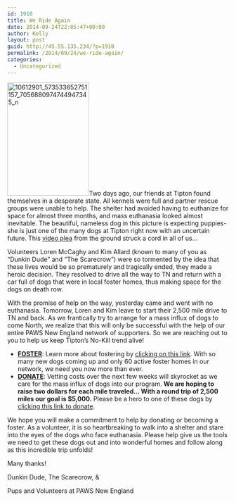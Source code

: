 ```yaml
---
id: 1910
title: We Ride Again
date: 2014-09-24T22:05:47+00:00
author: Kelly
layout: post
guid: http://45.55.135.234/?p=1910
permalink: /2014/09/24/we-ride-again/
categories:
  - Uncategorized
---
```

<img class="alignleft  wp-image-1911" src="https://pawsnewengland.com/wp-content/uploads/2014/09/10612901_573533652751157_7056880974744947345_n-462x640.jpg" alt="10612901_573533652751157_7056880974744947345_n" width="186" height="257" />Two days ago, our friends at Tipton found themselves in a desperate state. All kennels were full and partner rescue groups were unable to help. The shelter had avoided having to euthanize for space for almost three months, and mass euthanasia looked almost inevitable. The beautiful, nameless dog in this picture is expecting puppies- she is just one of the many dogs at Tipton right now with an uncertain future. This [video plea](https://pawsnewengland.com/an-appeal-from-our-friends-at-tipton/) from the ground struck a cord in all of us&#8230;

Volunteers Loren McCaghy and Kim Allard (known to many of you as &#8220;Dunkin Dude&#8221; and &#8220;The Scarecrow&#8221;) were so tormented by the idea that these lives would be so prematurely and tragically ended, they made a heroic decision. They resolved to drive all the way to TN and return with a car full of dogs that were in local foster homes, thus making space for the dogs on death row.

With the promise of help on the way, <span class="aBn" tabindex="0" data-term="goog_697778463"><span class="aQJ">yesterday</span></span> came and went with no euthanasia. <span class="aBn" tabindex="0" data-term="goog_697778464"><span class="aQJ">Tomorrow</span></span>, Loren and Kim leave to start their 2,500 mile drive to TN and back. As we frantically try to arrange for a mass influx of dogs to come North, we realize that this will only be successful with the help of our entire PAWS New England network of supporters. So we are reaching out to you to help us keep Tipton&#8217;s No-Kill trend alive!

  * [**FOSTER**](https://pawsnewengland.com/foster/): Learn more about fostering by [clicking on this link](https://pawsnewengland.com/foster/). With so many new dogs coming up and only 60 active foster homes in our network, we need you now more than ever.
  * [**DONATE**](https://pawsnewengland.com/donate/): Vetting costs over the next few weeks will skyrocket as we care for the mass influx of dogs into our program. **We are hoping to raise two dollars for each mile traveled&#8230; With a round trip of 2,500 miles our goal is $5,000.** Please be a hero to one of these dogs by [clicking this link to donate](https://pawsnewengland.com/donate/).

We hope you will make a commitment to help by donating or becoming a foster. As a volunteer, it is so heartbreaking to walk into a shelter and stare into the eyes of the dogs who face euthanasia. Please help give us the tools we need to get these dogs out and into wonderful homes and follow along as this incredible trip unfolds!

Many thanks!
  
Dunkin Dude, The Scarecrow, &
  
Pups and Volunteers at PAWS New England